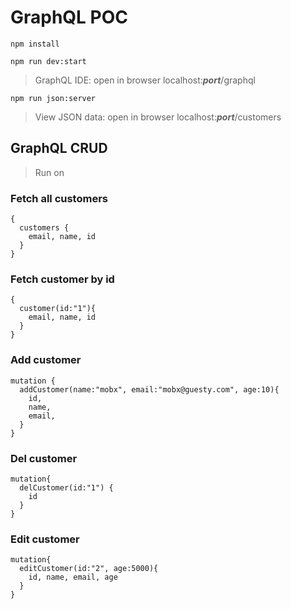 # GraphQL POC

`npm install`

`npm run dev:start`
> GraphQL IDE: open in browser localhost:**_port_**/graphql


`npm run json:server`
> View JSON data: open in browser localhost:**_port_**/customers


## GraphQL CRUD
> Run on [](localhost:**_port_**/graphql)
### Fetch all customers
```
{
  customers {
    email, name, id
  }
}
```

### Fetch customer by id
```
{
  customer(id:"1"){
    email, name, id
  }
}
```

### Add customer
```
mutation {
  addCustomer(name:"mobx", email:"mobx@guesty.com", age:10){
    id,
    name,
    email,
  }
}
```

### Del customer
```
mutation{
  delCustomer(id:"1") {
    id
  }
}
```

### Edit customer
```
mutation{
  editCustomer(id:"2", age:5000){
    id, name, email, age
  }
}
```